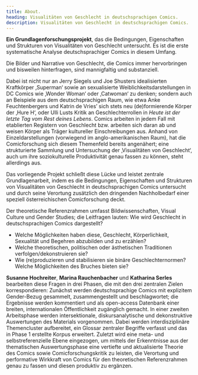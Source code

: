```yaml
---
title: About.
heading: Visualitäten von Geschlecht in deutschsprachigen Comics.
description: Visualitäten von Geschlecht in deutschsprachigen Comics.
---
```

**Ein Grundlagenforschungsprojekt**, das die Bedingungen, Eigenschaften und Strukturen von Visualitäten von Geschlecht untersucht. 
Es ist die erste systematische Analyse deutschsprachiger Comics in diesem Umfang.
<!--more-->

Die Bilder und Narrative von Geschlecht, die Comics immer hervorbringen und bisweilen hinterfragen, sind mannigfaltig und substanziell.

Dabei ist nicht nur an Jerry Siegels und Joe Shusters idealisierten Kraftkörper ‚Superman‘ sowie an sexualisierte Weiblichkeitsdarstellungen in DC Comics wie ‚Wonder Woman‘ oder ‚Catwoman‘ zu denken; sondern auch an Beispiele aus dem deutschsprachigen Raum, wie etwa Anke Feuchtenbergers und Katrin de Vries’ sich stets neu (de)formierende Körper der ‚Hure H‘, oder Ulli Lusts Kritik an Geschlechterrollen in *Heute ist der letzte Tag vom Rest deines Lebens*.
Comics arbeiten in jedem Fall mit etablierten Registern von Geschlecht bzw. arbeiten sich daran ab und weisen Körper als Träger kultureller Einschreibungen aus.
Anhand von Einzeldarstellungen (vorwiegend im anglo-amerikanischen Raum), hat die Comicforschung sich diesem Themenfeld bereits angenähert; eine strukturierte Sammlung und Untersuchung der ‚Visualitäten von Geschlecht‘, auch um ihre soziokulturelle Produktivität genau fassen zu können, steht allerdings aus.

Das vorliegende Projekt schließt diese Lücke und leistet zentrale Grundlagenarbeit, indem es die Bedingungen, Eigenschaften und Strukturen von Visualitäten von Geschlecht in deutschsprachigen Comics untersucht und durch seine Verortung zusätzlich den dringenden Nachholbedarf einer speziell österreichischen Comicforschung deckt. 

Der theoretische Referenzrahmen umfasst Bildwissenschaften, Visual Culture und Gender Studies; die Leitfragen lauten: Wie wird Geschlecht in deutschsprachigen Comics dargestellt? 

- Welche Möglichkeiten haben diese, Geschlecht, Körperlichkeit, Sexualität und Begehren abzubilden und zu erzählen? 
- Welche theoretischen, politischen oder ästhetischen Traditionen verfolgen/dekonstruieren sie? 
- Wie (re)produzieren und stabilisieren sie binäre Geschlechternormen? Welche Möglichkeiten des Bruches bieten sie? 

**Susanne Hochreiter**, **Marina Rauchenbacher** und **Katharina Serles** bearbeiten diese Fragen in drei Phasen, die mit den drei zentralen Zielen korrespondieren: 
Zunächst werden deutschsprachige Comics mit explizitem Gender-Bezug gesammelt, zusammengestellt und beschlagwortet; die Ergebnisse werden kommentiert und als open-access Datenbank einer breiten, internationalen Öffentlichkeit zugänglich gemacht. 
In einer zweiten Arbeitsphase werden intersektionale, diskursanalytische und dekonstruktive Auswertungen des Materials vorgenommen. 
Dabei werden interdisziplinäre Themencluster aufbereitet, ein Glossar zentraler Begriffe verfasst und das in Phase 1 erstellte Korpus erweitert. 
Zuletzt wird eine meta- und selbstreferenzielle Ebene eingezogen, um mittels der Erkenntnisse aus der thematischen Auswertungsphase eine vertiefte und aktualisierte Theorie des Comics sowie Comicforschungskritik zu leisten, die Verortung und performative Wirkkraft von Comics für den theoretischen Referenzrahmen genau zu fassen und diesen produktiv zu ergänzen.
